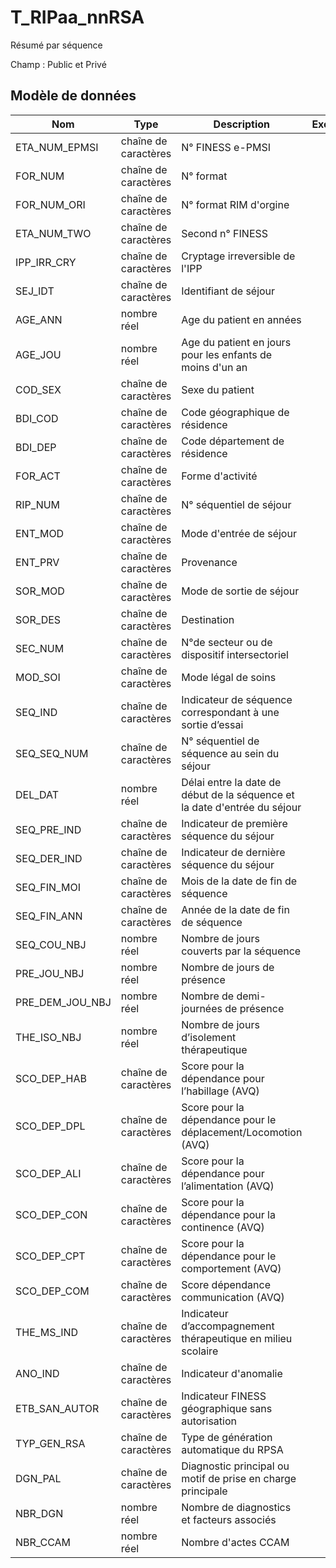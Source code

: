 # T_RIPaa_nnRSA

Résumé par séquence

Champ : Public et Privé


## Modèle de données

|Nom|Type|Description|Exemple|Propriétés|
|-|-|-|-|-|
|ETA_NUM_EPMSI|chaîne de caractères|N° FINESS e-PMSI|||
|FOR_NUM|chaîne de caractères|N° format|||
|FOR_NUM_ORI|chaîne de caractères|N° format RIM d'orgine|||
|ETA_NUM_TWO|chaîne de caractères|Second n° FINESS|||
|IPP_IRR_CRY|chaîne de caractères|Cryptage irreversible de l'IPP|||
|SEJ_IDT|chaîne de caractères|Identifiant de séjour|||
|AGE_ANN|nombre réel|Age du patient en années|||
|AGE_JOU|nombre réel|Age du patient en jours pour les enfants de moins d'un an|||
|COD_SEX|chaîne de caractères|Sexe du patient|||
|BDI_COD|chaîne de caractères|Code géographique de résidence|||
|BDI_DEP|chaîne de caractères|Code département de résidence|||
|FOR_ACT|chaîne de caractères|Forme d'activité|||
|RIP_NUM|chaîne de caractères|N° séquentiel de séjour|||
|ENT_MOD|chaîne de caractères|Mode d'entrée de séjour|||
|ENT_PRV|chaîne de caractères|Provenance|||
|SOR_MOD|chaîne de caractères|Mode de sortie de séjour|||
|SOR_DES|chaîne de caractères|Destination|||
|SEC_NUM|chaîne de caractères|N°de secteur ou de dispositif intersectoriel|||
|MOD_SOI|chaîne de caractères|Mode légal de soins|||
|SEQ_IND|chaîne de caractères|Indicateur de séquence correspondant à une sortie d’essai|||
|SEQ_SEQ_NUM|chaîne de caractères|N° séquentiel de séquence au sein du séjour|||
|DEL_DAT|nombre réel|Délai entre la date de début de la séquence et la date d'entrée du séjour|||
|SEQ_PRE_IND|chaîne de caractères|Indicateur de première séquence du séjour|||
|SEQ_DER_IND|chaîne de caractères|Indicateur de dernière séquence du séjour|||
|SEQ_FIN_MOI|chaîne de caractères|Mois de la date de fin de séquence|||
|SEQ_FIN_ANN|chaîne de caractères|Année de la date de fin de séquence|||
|SEQ_COU_NBJ|nombre réel|Nombre de jours couverts par la séquence|||
|PRE_JOU_NBJ|nombre réel|Nombre de jours de présence|||
|PRE_DEM_JOU_NBJ|nombre réel|Nombre de demi-journées de présence|||
|THE_ISO_NBJ|nombre réel|Nombre de jours d’isolement thérapeutique|||
|SCO_DEP_HAB|chaîne de caractères|Score pour la dépendance pour l’habillage (AVQ)|||
|SCO_DEP_DPL|chaîne de caractères|Score pour la dépendance pour le déplacement/Locomotion (AVQ)|||
|SCO_DEP_ALI|chaîne de caractères|Score pour la dépendance pour l’alimentation (AVQ)|||
|SCO_DEP_CON|chaîne de caractères|Score pour la dépendance pour la continence (AVQ)|||
|SCO_DEP_CPT|chaîne de caractères|Score pour la dépendance pour le comportement (AVQ)|||
|SCO_DEP_COM|chaîne de caractères|Score dépendance communication (AVQ)|||
|THE_MS_IND|chaîne de caractères|Indicateur d’accompagnement thérapeutique en milieu scolaire|||
|ANO_IND|chaîne de caractères|Indicateur d'anomalie|||
|ETB_SAN_AUTOR|chaîne de caractères|Indicateur FINESS géographique sans autorisation|||
|TYP_GEN_RSA|chaîne de caractères|Type de génération automatique du RPSA|||
|DGN_PAL|chaîne de caractères|Diagnostic principal ou motif de prise en charge principale|||
|NBR_DGN|nombre réel|Nombre de diagnostics et facteurs associés|||
|NBR_CCAM|nombre réel|Nombre d'actes CCAM|||
